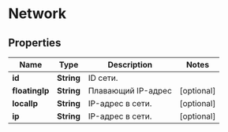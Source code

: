 

# Network


## Properties

| Name | Type | Description | Notes |
|------------ | ------------- | ------------- | -------------|
|**id** | **String** | ID сети. |  |
|**floatingIp** | **String** | Плавающий IP-адрес |  [optional] |
|**localIp** | **String** | IP-адрес в сети. |  [optional] |
|**ip** | **String** | IP-адрес в сети. |  [optional] |



